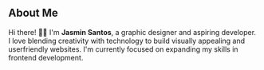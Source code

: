 ## About Me
Hi there! 👋🏼
I'm **Jasmin Santos**, a graphic designer and aspiring developer. I love blending creativity with technology to build visually appealing and userfriendly websites. I'm currently focused on expanding my skills in frontend development.

